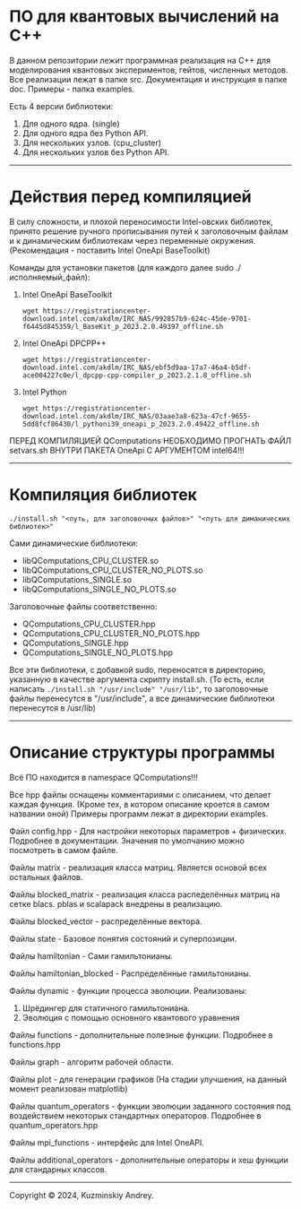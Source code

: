 # ПО для квантовых вычислений на C++

В данном репозитории лежит программная реализация на C++ для моделирования квантовых экспериментов, гейтов, численных методов.
Все реализации лежат в папке src. Документация и инструкция в папке doc. Примеры - папка examples.

Есть 4 версии библиотеки:
1. Для одного ядра.                       (single)
2. Для одного ядра без Python API.        
3. Для нескольких узлов.                  (cpu_cluster)
4. Для нескольких узлов без Python API.   

-------------------------------------------------
# Действия перед компиляцией
В силу сложности, и плохой переносимости Intel-овских библиотек, принято решение ручного прописывания путей к заголовочным файлам и к динамическим библиотекам через переменные окружения. (Рекомендация - поставить Intel OneApi BaseToolkit)

Команды для установки пакетов (для каждого далее sudo ./исполняемый_файл):
1. Intel OneApi BaseToolkit

    ```wget https://registrationcenter-download.intel.com/akdlm/IRC_NAS/992857b9-624c-45de-9701-f6445d845359/l_BaseKit_p_2023.2.0.49397_offline.sh```
2. Intel OneApi DPCPP++
    
    ```wget https://registrationcenter-download.intel.com/akdlm/IRC_NAS/ebf5d9aa-17a7-46a4-b5df-ace004227c0e/l_dpcpp-cpp-compiler_p_2023.2.1.8_offline.sh```

3. Intel Python 
    
    ```wget https://registrationcenter-download.intel.com/akdlm/IRC_NAS/03aae3a8-623a-47cf-9655-5dd8fcf86430/l_pythoni39_oneapi_p_2023.2.0.49422_offline.sh```

ПЕРЕД КОМПИЛЯЦИЕЙ QComputations НЕОБХОДИМО ПРОГНАТЬ ФАЙЛ setvars.sh ВНУТРИ ПАКЕТА OneApi С АРГУМЕНТОМ intel64!!! 

-------------------------------------------------
# Компиляция библиотек

```./install.sh "<путь, для заголовочных файлов>" "<путь для диманических библиотек>"```

Сами динамические библиотеки:
* libQComputations_CPU_CLUSTER.so
* libQComputations_CPU_CLUSTER_NO_PLOTS.so
* libQComputations_SINGLE.so
* libQComputations_SINGLE_NO_PLOTS.so

Заголовочные файлы соответственно:
* QComputations_CPU_CLUSTER.hpp
* QComputations_CPU_CLUSTER_NO_PLOTS.hpp
* QComputations_SINGLE.hpp
* QComputations_SINGLE_NO_PLOTS.hpp

Все эти библиотеки, с добавкой sudo, переносятся в директорию, указанную в качестве аргумента скрипту install.sh. (То есть, если написать ```./install.sh "/usr/include" "/usr/lib"```, то заголовочные файлы перенесутся в "/usr/include", а все динамические библиотеки перенесутся в /usr/lib)

--------------------------------------------------
# Описание структуры программы
Всё ПО находится в namespace QComputations!!!

Все hpp файлы оснащены комментариями с описанием, что делает каждая функция. (Кроме тех, в котором описание кроется в самом названии оной)
Примеры программ лежат в директории examples.

Файл config.hpp - Для настройки некоторых параметров + физических. Подробнее в документации. Значения по умолчанию можно посмотреть в самом файле.

Файлы matrix - реализация класса матриц. Является основой всех остальных файлов.

Файлы blocked_matrix - реализация класса распеделённых матриц на сетке blacs. pblas и scalapack внедрены в реализацию.

Файлы blocked_vector - распределённые вектора.

Файлы state - Базовое понятия состояний и суперпозиции.

Файлы hamiltonian - Сами гамильтонианы.

Файлы hamiltonian_blocked - Распределённые гамильтонианы.

Файлы dynamic - функции процесса эволюции. Реализованы: 
1. Шрёдингер для статичного гамильтониана.
2. Эволюция с помощью основного квантового уравнения

Файлы functions - дополнительные полезные функции. Подробнее в functions.hpp

Файлы graph - алгоритм рабочей области.

Файлы plot - для генерации графиков (На стадии улучшения, на данный момент реализован matplotlib)

Файлы quantum_operators - функции эволюции заданного состояния под воздействием некоторых стандартных операторов. Подробнее в quantum_operators.hpp

Файлы mpi_functions - интерфейс для Intel OneAPI.

Файлы additional_operators - дополнительные операторы и хеш функции для стандарных классов.

------------------------------------------------
Copyright © 2024, Kuzminskiy Andrey.
